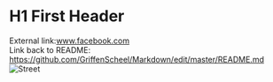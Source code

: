 # H1 First Header
External link:www.facebook.com  
Link back to README: https://github.com/GriffenScheel/Markdown/edit/master/README.md  
![Street](https://en.wikipedia.org/wiki/File:Typical_Street_In_The_Royal_Borough_Of_Kensington_And_Chelsea_In_London.jpg)
